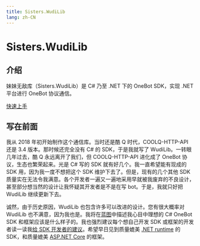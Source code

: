 ```yaml
---
title: Sisters.WudiLib
lang: zh-CN
---
```

# Sisters.WudiLib
## 介绍
妹妹无敌库（Sisters.WudiLib）是 C# 乃至 .NET 下的 OneBot SDK，实现 .NET 平台进行 OneBot 协议通信。

[快速上手](zhinan/kuaisushangshou.md)

## 写在前面
我从 2018 年初开始制作这个通信库。当时还是酷 Q 时代，COOLQ-HTTP-API 还是 3.4 版本。那时候还完全没有 C# 的 SDK，于是我就写了 WudiLib。一转眼几年过去，酷 Q 永远离开了我们，但 COOLQ-HTTP-API 进化成了 OneBot 协议，生态也繁荣起来。光是 C# 写的 SDK 就有好几个。我一直希望能有现成的 SDK 用，因为我一度不想把这个 SDK 维护下去了。但是，现有的几个其他 SDK 质量实在无法令我满意。各个开发者一遍又一遍地采用早就被我废弃的不良设计，甚至部分想当然的设计让我怀疑其开发者是不是在写 bot。于是，我就只好把 WudiLib 继续更新下去。

诚然，由于历史原因，WudiLib 也包含许多可以改进的设计。您有很大概率对 WudiLib 也不满意，因为我也是。我将在[蓝图](lantu.md)中描述我心目中理想的 C# OneBot SDK 和框架应该是什么样子的。我也强烈建议每个想自己开发 SDK 或框架的开发者读一读我[给 SDK 开发者的建议](gei-sdk-kaifazhedejianyi.md)。希望早日见到质量媲美 [.NET runtime](https://github.com/dotnet/runtime) 的 SDK，和质量媲美 [ASP.NET Core](https://github.com/dotnet/aspnetcore) 的框架。
